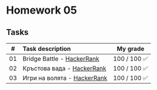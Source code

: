 # Homework 05

## Tasks
| # | Task description | My grade |
| - | :--------------- | :-------: |
| 01 | Bridge Battle - [HackerRank](https://www.hackerrank.com/contests/sda-hw-5-2023/challenges/bridge-battle-1) | 100 / 100 ✅ |
| 02 | Кръстова вада - [HackerRank](https://www.hackerrank.com/contests/sda-hw-5-2023/challenges/krastova-vada) | 100 / 100 ✅ |
| 03 | Игри на волята - [HackerRank](https://www.hackerrank.com/contests/sda-hw-5-2023/challenges/challenge-3105) | 100 / 100 ✅ |
